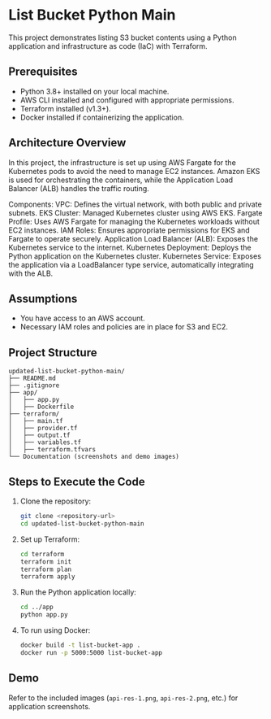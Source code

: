 
# List Bucket Python Main

This project demonstrates listing S3 bucket contents using a Python application and infrastructure as code (IaC) with Terraform.

## Prerequisites
- Python 3.8+ installed on your local machine.
- AWS CLI installed and configured with appropriate permissions.
- Terraform installed (v1.3+).
- Docker installed if containerizing the application.

## Architecture Overview
In this project, the infrastructure is set up using AWS Fargate for the Kubernetes pods to avoid the need to manage EC2 instances. Amazon EKS is used for orchestrating the containers, while the Application Load Balancer (ALB) handles the traffic routing.

Components:
VPC: Defines the virtual network, with both public and private subnets.
EKS Cluster: Managed Kubernetes cluster using AWS EKS.
Fargate Profile: Uses AWS Fargate for managing the Kubernetes workloads without EC2 instances.
IAM Roles: Ensures appropriate permissions for EKS and Fargate to operate securely.
Application Load Balancer (ALB): Exposes the Kubernetes service to the internet.
Kubernetes Deployment: Deploys the Python application on the Kubernetes cluster.
Kubernetes Service: Exposes the application via a LoadBalancer type service, automatically integrating with the ALB.

## Assumptions
- You have access to an AWS account.
- Necessary IAM roles and policies are in place for S3 and EC2.

## Project Structure
```
updated-list-bucket-python-main/
├── README.md
├── .gitignore
├── app/
│   ├── app.py
│   ├── Dockerfile
├── terraform/
│   ├── main.tf
│   ├── provider.tf
│   ├── output.tf
│   ├── variables.tf
│   ├── terraform.tfvars
└── Documentation (screenshots and demo images)
```

## Steps to Execute the Code
1. Clone the repository:
   ```bash
   git clone <repository-url>
   cd updated-list-bucket-python-main
   ```

2. Set up Terraform:
   ```bash
   cd terraform
   terraform init
   terraform plan
   terraform apply
   ```

3. Run the Python application locally:
   ```bash
   cd ../app
   python app.py
   ```

4. To run using Docker:
   ```bash
   docker build -t list-bucket-app .
   docker run -p 5000:5000 list-bucket-app
   ```

## Demo
Refer to the included images (`api-res-1.png`, `api-res-2.png`, etc.) for application screenshots.

